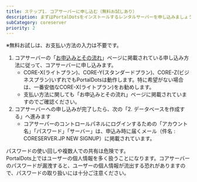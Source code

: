 ```yaml
---
title: ステップ1. コアサーバーに申し込む（無料お試しあり）
description: まずはPortalDotsをインストールするレンタルサーバーを申し込みましょう。
subCategory: coreserver
priority: 2
---
```


※無料お試しは、お支払い方法の入力は不要です。

1. コアサーバーの「[お申込みとその流れ](https://www.coreserver.jp/signup/)」ページに掲載されている申し込み方法に従って、コアサーバーに申し込みます。
    - CORE-X(ライトプラン)、CORE-Y(スタンダードプラン)、CORE-Z(ビジネスプラン)いずれでもPortalDotsは動作します。特に希望がない場合は、一番安価なCORE-X(ライトプラン)をお勧めします。
    - 支払い方法に関しても「お申込みとその流れ」ページに掲載されていますのでご確認ください。
2. コアサーバーへの申し込みが完了したら、次の「2. データベースを作成する」へ進みます
    - コアサーバーのコントロールパネルにログインするための「アカウント名」「パスワード」「サーバー」は、申込み時に届くメール（件名 : CORESERVER.JP NEW SIGNUP）に掲載されています。

<docs-alert type="warning">
  パスワードの使い回しや複数人での共有は危険です。<br>PortalDots上ではユーザーの個人情報を多く扱うことになります。コアサーバーのパスワードが漏洩すると、ユーザーの個人情報が流出する恐れがありますので、パスワードの取り扱いには十分ご注意ください。
</docs-alert>
